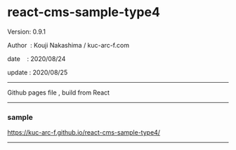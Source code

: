﻿# react-cms-sample-type4

 Version: 0.9.1

 Author  : Kouji Nakashima / kuc-arc-f.com

 date    :  2020/08/24 

 update : 2020/08/25 

***

Github pages file , build from React

***
### sample

https://kuc-arc-f.github.io/react-cms-sample-type4/

***

